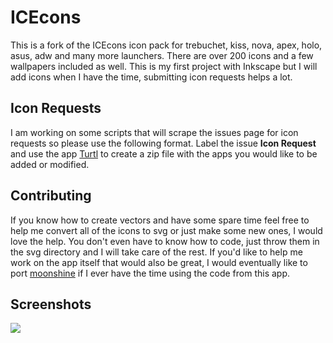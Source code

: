 # ICEcons

This is a fork of the ICEcons icon pack for trebuchet, kiss, nova, apex, holo, asus, adw and many more launchers. There are over 200 icons and a few wallpapers included as well. This is my first project with Inkscape but I will add icons when I have the time, submitting icon requests helps a lot.

## Icon Requests

I am working on some scripts that will scrape the issues page for icon requests so please use the following format. Label the issue **Icon Request** and use the app [Turtl](https://f-droid.org/app/org.xphnx.iconsubmit) to create a zip file with the apps you would like to be added or modified.

## Contributing

If you know how to create vectors and have some spare time feel free to help me convert all of the icons to svg or just make some new ones, I would love the help. You don't even have to know how to code, just throw them in the svg directory and I will take care of the rest. If you'd like to help me work on the app itself that would also be great, I would eventually like to port [moonshine](https://github.com/natewren/moonshine-iconpack) if I ever have the time using the code from this app.

## Screenshots

<img src='https://raw.githubusercontent.com/dkanada/ICEcons/master/screenshots/iconpack.jpg'/>
